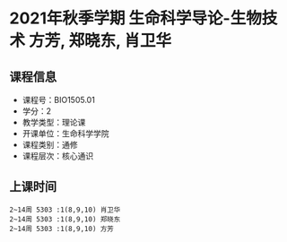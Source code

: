 # 2021年秋季学期 生命科学导论-生物技术 方芳, 郑晓东, 肖卫华






## 课程信息

- 课程号：BIO1505.01
- 学分：2
- 教学类型：理论课
- 开课单位：生命科学学院
- 课程类别：通修
- 课程层次：核心通识

## 上课时间

```
2~14周 5303 :1(8,9,10) 肖卫华
2~14周 5303 :1(8,9,10) 郑晓东
2~14周 5303 :1(8,9,10) 方芳
```

